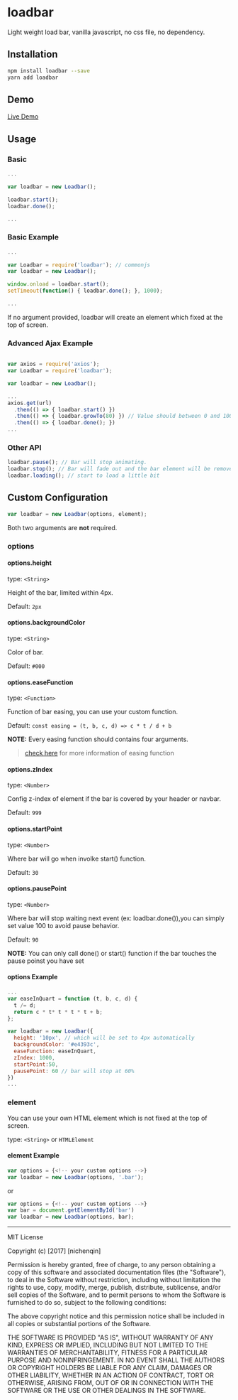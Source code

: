 # loadbar

Light weight load bar, vanilla javascript, no css file, no dependency.

## Installation

```bash
npm install loadbar --save
yarn add loadbar
```

## Demo

[Live Demo](http://nichenqin.com/loadbar/)

## Usage

### Basic

```javascript
...

var loadbar = new Loadbar();

loadbar.start();
loadbar.done();

...
```

### Basic Example

```javascript
...

var Loadbar = require('loadbar'); // commonjs
var loadbar = new Loadbar();

window.onload = loadbar.start();
setTimeout(function() { loadbar.done(); }, 1000);

...
```

If no argument provided, loadbar will create an element which fixed at the top of screen.

### Advanced Ajax Example

```javascript

var axios = require('axios');
var Loadbar = require('loadbar');

var loadbar = new Loadbar();

...
axios.get(url)
  .then(() => { loadbar.start() })
  .then(() => { loadbar.growTo(80) }) // Value should between 0 and 100.
  .then(() => { loadbar.done(); })
...
```

### Other API

```javascript
loadbar.pause(); // Bar will stop animating.
loadbar.stop(); // Bar will fade out and the bar element will be removed from parent(call loadbar.destroy())
loadbar.loading(); // start to load a little bit
```

## Custom Configuration

```javascript
var loadbar = new Loadbar(options, element);
```

Both two arguments are **not** required.

### options

#### options.height

  type: `<String>`

  Height of the bar, limited within 4px.

  Default: `2px`

#### options.backgroundColor

  type: `<String>`

  Color of bar.

  Default: `#000`

#### options.easeFunction

  type: `<Function>`

  Function of bar easing, you can use your custom function.

  Default: `const easing = (t, b, c, d) => c * t / d + b`

  **NOTE:** Every easing function should contains four arguments.
  > [check here](http://gizma.com/easing/) for more information of easing function

#### options.zIndex

  type: `<Number>`

  Config z-index of element if the bar is covered by your header or navbar.

  Default: `999`

#### options.startPoint

  type: `<Number>`

  Where bar will go when involke start() function.

  Default: `30`

#### options.pausePoint

  type: `<Number>`

  Where bar will stop waiting next event (ex: loadbar.done()),you can simply set value 100 to avoid pause behavior.

  Default: `90`

  **NOTE:** You can only call done() or start() function if the bar touches the pause poinst you have set

#### options Example

  ```javascript
  ...
  var easeInQuart = function (t, b, c, d) {
    t /= d;
    return c * t* t * t * t + b;
  };

  var loadbar = new Loadbar({
    height: '10px', // which will be set to 4px automatically
    backgroundColor: '#e4393c',
    easeFunction: easeInQuart,
    zIndex: 1000,
    startPoint:50,
    pausePoint: 60 // bar will stop at 60%
  })
  ...
  ```

### element

You can use your own HTML element which is not fixed at the top of screen.

type: `<String>` or `HTMLElement`

#### element Example

  ```javascript
  var options = {<!-- your custom options -->}
  var loadbar = new Loadbar(options, '.bar');
  ```
  or
  ```javascript
  var options = {<!-- your custom options -->}
  var bar = document.getElementById('bar')
  var loadbar = new Loadbar(options, bar);
  ```

---

MIT License

Copyright (c) [2017] [nichenqin]

Permission is hereby granted, free of charge, to any person obtaining a copy
of this software and associated documentation files (the "Software"), to deal
in the Software without restriction, including without limitation the rights
to use, copy, modify, merge, publish, distribute, sublicense, and/or sell
copies of the Software, and to permit persons to whom the Software is
furnished to do so, subject to the following conditions:

The above copyright notice and this permission notice shall be included in all
copies or substantial portions of the Software.

THE SOFTWARE IS PROVIDED "AS IS", WITHOUT WARRANTY OF ANY KIND, EXPRESS OR
IMPLIED, INCLUDING BUT NOT LIMITED TO THE WARRANTIES OF MERCHANTABILITY,
FITNESS FOR A PARTICULAR PURPOSE AND NONINFRINGEMENT. IN NO EVENT SHALL THE
AUTHORS OR COPYRIGHT HOLDERS BE LIABLE FOR ANY CLAIM, DAMAGES OR OTHER
LIABILITY, WHETHER IN AN ACTION OF CONTRACT, TORT OR OTHERWISE, ARISING FROM,
OUT OF OR IN CONNECTION WITH THE SOFTWARE OR THE USE OR OTHER DEALINGS IN THE
SOFTWARE.
